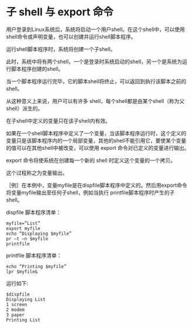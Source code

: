 # 子 shell 与 export 命令

用户登录到Linux系统后，系统将启动一个用户shell。在这个shell中，可以使用shell命令或声明变量，也可以创建并运行shell脚本程序。

运行shell脚本程序时，系统将创建一个子shell。

此时，系统中将有两个shell，一个是登录时系统启动的shell，另一个是系统为运行脚本程序创建的shell。

当一个脚本程序运行完毕，它的脚本shell将终止，可以返回到执行该脚本之前的shell。

从这种意义上来说，用户可以有许多 shell，每个shell都是由某个shell（称为父shell）派生的。

在子shell中定义的变量只在该子shell内有效。

如果在一个shell脚本程序中定义了一个变量，当该脚本程序运行时，这个定义的变量只是该脚本程序内的一个局部变量，其他的shell不能引用它，要使某个变量的值可以在其他shell中被改变，可以使用 export 命令对已定义的变量进行输出。

export 命令将使系统在创建每一个新的 shell 时定义这个变量的一个拷贝。

这个过程称之为变量输出。

［例］在本例中，变量myfile是在dispfile脚本程序中定义的。然后用export命令将变量myfile输出至任何子shell，例如当执行 printfile脚本程序时产生的子shell。

dispfile 脚本程序清单：

```
myfile=”List”
export myfile
echo “Displaying $myfile”
pr –t –n $myfile
printfile
```

printfile 脚本程序清单：

```
echo “Printing $myfile”
lpr $myfile&
```

运行如下:

```
$dispfile
Displaying List
1 screen
2 modem
3 paper
Printing List
```
